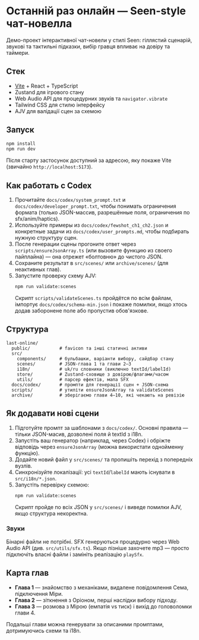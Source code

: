 # Останній раз онлайн — Seen-style чат-новелла

Демо-проект інтерактивної чат-новели у стилі Seen: гіллястий сценарій, звукові та тактильні підказки, вибір гравця впливає на довіру та таймери.

## Стек
- [Vite](https://vitejs.dev/) + React + TypeScript
- Zustand для ігрового стану
- Web Audio API для процедурних звуків та `navigator.vibrate`
- Tailwind CSS для стилю інтерфейсу
- AJV для валідації сцен за схемою

## Запуск
```bash
npm install
npm run dev
```
Після старту застосунок доступний за адресою, яку покаже Vite (звичайно `http://localhost:5173`).

## Как работать с Codex
1. Прочитайте `docs/codex/system_prompt.txt` и `docs/codex/developer_prompt.txt`, чтобы понимать ограничения формата (только JSON-массив, разрешённые поля, ограничения по sfx/anim/haptics).
2. Используйте примеры из `docs/codex/fewshot_ch1_ch2.json` и конкретные задачи из `docs/codex/user_prompts.md`, чтобы подбирать нужную структуру сцен.
3. После генерации сцены прогоните ответ через `scripts/ensureJsonArray.ts` (или вызовите функцию из своего пайплайна) — она отрежет «болтовню» до чистого JSON.
4. Сохраните результат в `src/scenes/` или `archive/scenes/` (для неактивных глав).
5. Запустите проверку схему AJV:
   ```bash
   npm run validate:scenes
   ```
   Скрипт `scripts/validateScenes.ts` пройдётся по всім файлам, імпортує `docs/codex/schema-min.json` і покаже помилки, якщо хтось додав заборонене поле або пропустив обов'язкове.

## Структура
```
last-online/
  public/           # favicon та інші статичні активи
  src/
    components/     # бульбашки, варіанти вибору, сайдбар стану
    scenes/         # JSON-глава 1 та глави 2–3
    i18n/           # uk/ru словники (виключно textId/labelId)
    store/          # Zustand-сховище з довірою/флагами/часом
    utils/          # парсер ефектів, мапа SFX
  docs/codex/       # промпти для генерації сцен + JSON-схема
  scripts/          # утиліти ensureJsonArray та validateScenes
  archive/          # зберігаємо глави 4–10, які чекають на ревізію
```

## Як додавати нові сцени
1. Підготуйте промпт за шаблонами з `docs/codex/`. Основні правила — тільки JSON-масив, дозволені поля й textId з i18n.
2. Запустіть ваш генератор (наприклад, через Codex) і обріжте відповідь через `ensureJsonArray` (можна використати однойменну функцію).
3. Додайте новий файл у `src/scenes/` та пропишіть перехід з попередніх вузлів.
4. Синхронізуйте локалізації: усі `textId`/`labelId` мають існувати в `src/i18n/*.json`.
5. Запустіть перевірку схемою:
   ```bash
   npm run validate:scenes
   ```
   Скрипт пройде по всіх JSON у `src/scenes/` і виведе помилки AJV, якщо структура некоректна.

### Звуки
Бінарні файли не потрібні. SFX генеруються процедурно через Web Audio API (див. `src/utils/sfx.ts`). Якщо пізніше захочете mp3 — просто підключіть власні файли і замініть реалізацію `playSfx`.

## Карта глав
- **Глава 1** — знайомство з механіками, видалене повідомлення Сема, підключення Міри.
- **Глава 2** — зіткнення з Оріоном, перші наслідки вибору підходу.
- **Глава 3** — розмова з Мірою (емпатія vs тиск) і вихід до головоломки глави 4.

Подальші глави можна генерувати за описаними промптами, дотримуючись схеми та i18n.
